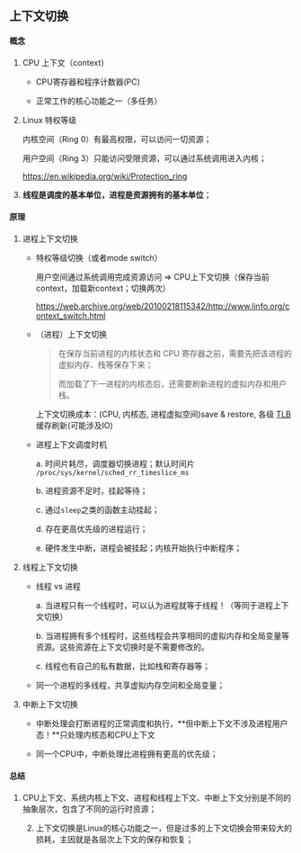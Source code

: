 ## 上下文切换



#### 概念

1. CPU 上下文（context）

   * CPU寄存器和程序计数器(PC)

   * 正常工作的核心功能之一（多任务）



2. Linux 特权等级

   内核空间（Ring 0）有最高权限，可以访问一切资源；

   用户空间（Ring 3）只能访问受限资源，可以通过系统调用进入内核；

   https://en.wikipedia.org/wiki/Protection_ring

3. **线程是调度的基本单位，进程是资源拥有的基本单位**；



#### 原理

1. 进程上下文切换

   * 特权等级切换（或者mode switch）

     用户空间通过系统调用完成资源访问 => CPU上下文切换（保存当前context，加载新context；切换两次）

     https://web.archive.org/web/20100218115342/http://www.linfo.org/context_switch.html

   * （进程）上下文切换

     > 在保存当前进程的内核状态和 CPU 寄存器之前，需要先把该进程的虚拟内存、栈等保存下来；
     >
     > 而加载了下一进程的内核态后，还需要刷新进程的虚拟内存和用户栈。

     上下文切换成本：(CPU, 内核态, 进程虚拟空间)save & restore, 各级 [TLB](https://en.wikipedia.org/wiki/Translation_lookaside_buffer) 缓存刷新(可能涉及IO)

   * 进程上下文调度时机

     a. 时间片耗尽，调度器切换进程；默认时间片 `/proc/sys/kernel/sched_rr_timeslice_ms`

     b. 进程资源不足时，挂起等待；

     c. 通过`sleep`之类的函数主动挂起；

     d. 存在更高优先级的进程运行；

     e. 硬件发生中断，进程会被挂起；内核开始执行中断程序；

     

2. 线程上下文切换

   * 线程 vs 进程

     a. 当进程只有一个线程时，可以认为进程就等于线程！（等同于进程上下文切换）

     b. 当进程拥有多个线程时，这些线程会共享相同的虚拟内存和全局变量等资源。这些资源在上下文切换时是不需要修改的。

     c. 线程也有自己的私有数据，比如栈和寄存器等；

   * 同一个进程的多线程，共享虚拟内存空间和全局变量；

   

3. 中断上下文切换

   * 中断处理会打断进程的正常调度和执行，**但中断上下文不涉及进程用户态！**只处理内核态和CPU上下文

   * 同一个CPU中，中断处理比进程拥有更高的优先级；

   

#### 总结

1. CPU上下文、系统内核上下文、进程和线程上下文、中断上下文分别是不同的抽象层次，包含了不同的运行时资源；

 	2. 上下文切换是Linux的核心功能之一，但是过多的上下文切换会带来较大的损耗，主因就是各层次上下文的保存和恢复；

